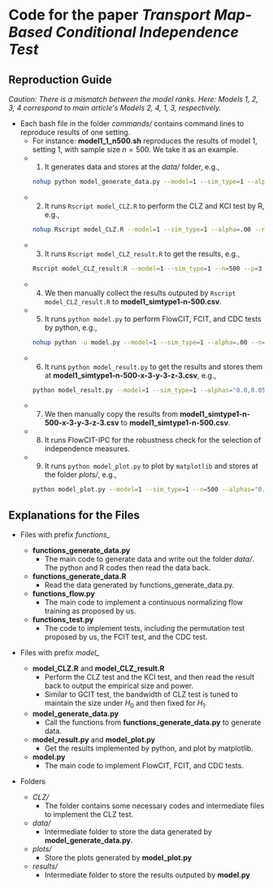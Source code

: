 # Code for the paper *Transport Map-Based Conditional Independence Test*

## Reproduction Guide

*Caution: There is a mismatch between the model ranks. Here: Models 1, 2, 3, 4 correspond to main article's Models 2, 4, 1, 3, respectively.*

-   Each bash file in the folder *commands/* contains command lines to reproduce results of one setting.
    -   For instance: **model1_1_n500.sh** reproduces the results of model 1, setting 1, with sample size $n=500$. We take it as an example.
    -   1. It generates data and stores at the *data/* folder, e.g.,
        ```bash
        nohup python model_generate_data.py --model=1 --sim_type=1 --alpha=.00 --nsim=200 --d=3 --p=3 --q=3 --n=500
    -   2. It runs `Rscript model_CLZ.R` to perform the CLZ and KCI test by R, e.g.,
        ```bash
        nohup Rscript model_CLZ.R --model=1 --sim_type=1 --alpha=.00 --n=500 --p=3 --q=3 --d=3 --n_cpu=50 --bandwidth=.2 &> model1_CLZ_s1_a00.txt &
    -   3. It runs `Rscript model_CLZ_result.R` to get the results, e.g.,
        ```bash
        Rscript model_CLZ_result.R --model=1 --sim_type=1 --n=500 --p=3 --q=3 --d=3 --bandwidth=.2 --alpha=.00
    -   4. We then manually collect the results outputed by `Rscript model_CLZ_result.R` to **model1_simtype1-n-500.csv**.
    -   5. It runs `python model.py` to perform FlowCIT, FCIT, and CDC tests by python, e.g.,
        ```bash
        nohup python -u model.py --model=1 --sim_type=1 --alpha=.00 --n=500 --p=3 --q=3 --d=3 --par_task=5 --gpu=1 --cpu=000-040 --nsim=200 &> model1_s1_a00.txt &
    -   6. It runs `python model_result.py` to get the results and stores them at **model1_simtype1-n-500-x-3-y-3-z-3.csv**, e.g.,
        ```bash
        python model_result.py --model=1 --sim_type=1 --alphas="0.0,0.05,0.1,0.15,0.2" --n=500 --p=3 --q=3 --d=3 --hidden_num=64 
    -   7. We then manually copy the results from **model1_simtype1-n-500-x-3-y-3-z-3.csv** to **model1_simtype1-n-500.csv**.
    -   8. It runs FlowCIT-IPC for the robustness check for the selection of independence measures. 
    -   9. It runs `python model_plot.py` to plot by `matplotlib` and stores at the folder *plots/*, e.g.,
        ```bash
        python model_plot.py --model=1 --sim_type=1 --n=500 --alphas="0.0,0.05,0.1,0.15,0.2" --legend=1

## Explanations for the Files

-   Files with prefix *functions_*
    -   **functions_generate_data.py**
        -   The main code to generate data and write out the folder *data/*. The python and R codes then read the data back.
    -   **functions_generate_data.R**
        -   Read the data generated by functions_generate_data.py.
    <!-- -   **functions_gcit.py**
        -   Code adapted from: https://github.com/vanderschaarlab/mlforhealthlabpub/tree/main/alg/gcit
        -   We revised the code to make the splitting proportion (training/test ratio) as an input to maintain size under $H_0$. For each set of simulation, the ratio is then fixed. -->
    -   **functions_flow.py**
        -   The main code to implement a continuous normalizing flow training as proposed by us.
    -   **functions_test.py**
        -   The code to implement tests, including the permutation test proposed by us, the FCIT test, and the CDC test.

-   Files with prefix *model_*
    -   **model_CLZ.R** and **model_CLZ_result.R**
        -   Perform the CLZ test and the KCI test, and then read the result back to output the empirical size and power.
        -   Similar to GCIT test, the bandwidth of CLZ test is tuned to maintain the size under $H_0$ and then fixed for $H_1$.
    <!-- -   **model_GCIT.py**
        -   A separate file to implement the GCIT test. -->
    -   **model_generate_data.py**
        -   Call the functions from **functions_generate_data.py** to generate data.
    -   **model_result.py** and **model_plot.py**
        -   Get the results implemented by python, and plot by matplotlib.
    -   **model.py**
        -   The main code to implement FlowCIT, FCIT, and CDC tests.

-   Folders
    -   *CLZ/*
        -   The folder contains some necessary codes and intermediate files to implement the CLZ test.
    -   *data/*
        -   Intermediate folder to store the data generated by **model_generate_data.py**.
    -   *plots/*
        -   Store the plots generated by **model_plot.py**
    -   *results/*
        -   Intermediate folder to store the results outputed by **model.py**